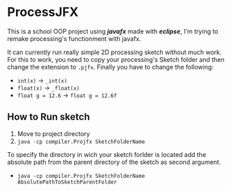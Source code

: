 # ProcessJFX
 This is a school OOP project using **_javafx_** made with **_eclipse_**, I'm trying to remake processing's functionment with javafx.
 
 It can currently run really simple 2D processing sketch without much work.
 For this to work, you need to copy your processing's Sketch folder and then change the extension to `.pjfx`.
 Finally you have to change the following:
 
* `int(x)` -> `_int(x)`
* `float(x)` -> `_float(x)`
* `float g = 12.6` -> `float g = 12.6f`
 
 ## How to Run sketch
 1. Move to project directory
 2. `java -cp compiler.Projfx SketchFolderName`
 
 To specify the directory in wich your sketch forlder is located add the absolute path from the parent directory of the sketch as second argument.
  
 * `java -cp compiler.Projfx SketchFolderName AbsolutePathToSketchParentFolder`
  
 
 
